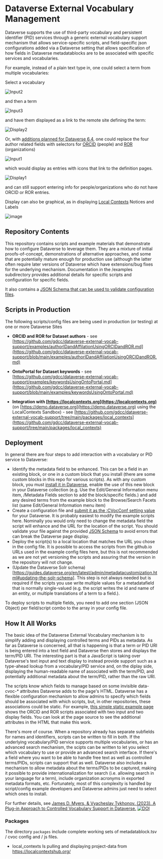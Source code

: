 # Dataverse External Vocabulary Management

Dataverse supports the use of third-party vocabulary and persistent identifier (PID) services through a generic external vocabulary support mechanism that allows service-specific scripts, and field-specific json configurations added via a Dataverse setting that allows specification of how fields in Dataverse metadatablocks are to be associated with specific services and vocabularies.

For example, instead of a plain text type in, one could select a term from multiple vocabularies:

Select a vocabulary

![Input2](https://github.com/user-attachments/assets/e984acc4-de04-49f7-8397-a7f2c4fc70f5)

and then a term

![Input3](https://github.com/user-attachments/assets/de48f382-4d74-4e75-aa29-a76853e88eba)

and have them displayed as a link to the remote site defining the term:

![Display2](https://github.com/user-attachments/assets/27aab9fe-c876-4ab6-8d74-eb6cc29274c4)

Or, with [additions planned for Dataverse 6.4](https://github.com/IQSS/dataverse/pull/10712), one could replace the four author related fields with selectors for [ORCID](https://orcid.org) (people) and [ROR](https://ror.org) (organizations)

![Input1](https://github.com/user-attachments/assets/b0f724e1-952b-4d48-8f89-8f046d797ce8)

which would display as entries with icons that link to the definition pages.

![Display1](https://github.com/user-attachments/assets/67fd166e-855b-4044-8dfd-d2ae0ccbfed5)

and can still support entering info for people/organizations who do not have ORCID or ROR entries.

Display can also be graphical, as in displaying [Local Contexts](https://localcontexts.org/) Notices and Labels

![image](https://github.com/user-attachments/assets/87aab5b1-6aca-49b1-8f7a-1e253932650d)

## Repository Contents

This repository contains scripts and example materials that demonstrate how to configure Dataverse to leverage them. They are a mixture of initial proofs-of-concept, demonstrations of alternative approaches, and some that are potentially mature enough for production use (although the latter often require later versions of Dataverse which have extensions/bug fixes for the underlying mechanism. Documentation in the /examples subdirectory provides additional details for specific scripts and configuration for specific fields.

It also contains a [JSON Schema that can be used to validate configuration files](https://github.com/gdcc/dataverse-external-vocab-support/blob/main/examples/config/demo/CVocConf.schema.json).

## Scripts in Production

The following scripts/config files are being used in production (or testing) at one or more Dataverse Sites

* **ORCID and ROR for Dataset authors** - see [https://github.com/gdcc/dataverse-external-vocab-support/examples/authorIDandAffilationUsingORCIDandROR.md](https://github.com/gdcc/dataverse-external-vocab-support/blob/main/examples/authorIDandAffilationUsingORCIDandROR.md)

* **OntoPortal for Dataset keywords** - see [https://github.com/gdcc/dataverse-external-vocab-support/examples/keywordsUsingOntoPortal.md](https://github.com/gdcc/dataverse-external-vocab-support/blob/main/examples/keywordsUsingOntoPortal.md)

* **Integration with [https://localcontexts.org](https://localcontexts.org)** (on [https://demo.dataverse.org](https://demo.dataverse.org) using the LocalContexts Sandbox) - see [https://github.com/gdcc/dataverse-external-vocab-support/tree/main/packages/local_contexts](https://github.com/gdcc/dataverse-external-vocab-support/tree/main/packages/local_contexts)

## Deployment

In general there are four steps to add interaction with a vocabulary or PID service to Dataverse:

* Identify the metadata field to be enhanced. This can be a field in an existing block, or one in a custom block that you install (there are some custom blocks in this repo for various scripts). As with any custom block, you must [install it in Dataverse](https://guides.dataverse.org/en/latest/admin/metadatacustomization.html#metadata-block-setup), enable the use of this new block in your Dataverse collection (e.g. Use the Edit/General Information menu item, /Metadata Fields section to add the block/specific fields.) and add any desired terms from the example block to the Browse/Search Facets list (same Edit/General Information menu item)
* Create a configuration file and [submit it as the :CVocConf setting value](https://guides.dataverse.org/en/latest/installation/config.html#cvocconf) for your Dataverse. It is probably easiest to modify the example scripts here. Nominally you would only need to change the metadata field the script will enhance and the URL for the location of the script. You should validate your file against the provided [JSON Schema](https://guides.dataverse.org/en/latest/installation/config.html#cvocconf) to avoid errors that can break the Dataverse page display.
* Deploy the script(s) to a local location that matches the URL you chose in the config file. It is possible to access the scripts from the github.io URLs used in the example config files here, but this is not recommended as we are not yet versioning the scripts and assuring that the version in the repository will not change.
* (Update the Dataverse Solr schema)[https://guides.dataverse.org/en/latest/admin/metadatacustomization.html#updating-the-solr-schema]. This step is not always needed but is required if the scripts you use write multiple values for a metadatafield that is normally single-valued (e.g. the script writes the id and name of an entity, or multiple translations of a term to a field.).

To deploy scripts to multiple fields, you need to add one section (JSON Object) per field/script combo to the array in your config file.

## How It All Works

The basic idea of the Dataverse External Vocabulary mechanism is to simplify adding and displaying controlled terms and PIDs as metadata. As far as Dataverse is concerned, all that is happening is that a term or PID URI is being entered into a text field and Dataverse then stores and displays the term/PID URI. The interesting part is that a JavaScript is taking over Dataverse's text input and text display to instead provide support such as a type-ahead lookup from a vocabulary/PID service and, on the diplay side, displaying the human-readable name of associated with the term/PID, and potentially additional metadata about the term/PID, rather than the raw URI.

The scripts know which fields to manage based on some invisible data-cvoc-* attributes Dataverse adds to the page's HTML. Dataverse has a flexible configuration mechanism to allow admins to specify which fields should be associated with which scripts, but, in other repositories, these associations could be static. For example, [this simple static example page](examples/staticOrcidAndRorExample.html) shows the ORCID and ROR scripts associated with two input and two display fields. You can look at the page source to see the additional attributes in the HTML that make this work.

There's more of course. When a repository already has separate subfields for names and identifiers, scripts can be written to fill in both. If the underlying vocabulary/PID service supports multiple vocabularies, or has an advanced search mechanism, the scipts can be written to let you select which vocabulary to use or provide an advanced search interface. If there's a field where you want to be able to handle free text as well as controlled terms/PIDs, scripts can support that as well. Dataverse also includes a mechanism to allow metadata about the terms/PIDs to be captured, making it possible to provide internationalization for search (i.e. allowing search in your language for a term), include organization acronyms in exported metadata formats, etc. Fortunately, most of this complexity is handled by script/config example developers and Dataverse admins just need to select which ones to install.

For further details, see [James D. Myers, & Vyacheslav Tykhonov. (2023). A Plug-in Approach to Controlled Vocabulary Support in Dataverse.](https://doi.org/10.5281/zenodo.8133723)
[![DOI](https://zenodo.org/badge/DOI/10.5281/zenodo.8133723.svg)](https://doi.org/10.5281/zenodo.8133723)





### Packages

The directory `packages` include complete working sets of metadatablock.tsv / cvoc config and / js files.

- local_contexts
Is pulling and displaying project-data from https://localcontextshub.org/
